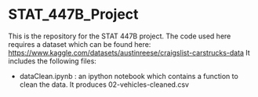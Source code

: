 # STAT_447B_Project
This is the repository for the STAT 447B project.
The code used here requires a dataset which can be found here: https://www.kaggle.com/datasets/austinreese/craigslist-carstrucks-data
It includes the following files:
<ul>
<li> dataClean.ipynb : an ipython notebook which contains a function to clean the data. It produces 02-vehicles-cleaned.csv </li>
</ul>
